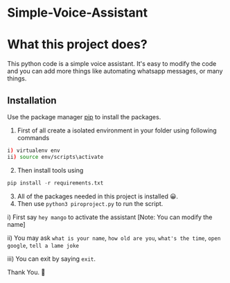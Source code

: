 # Simple-Voice-Assistant

# What this project does?
This python code is a simple voice assistant. It's easy to modify the code and you can add more things like automating whatsapp messages, or many things.

## Installation

Use the package manager [pip](https://pip.pypa.io/en/stable/) to install the packages.

1. First of all create a isolated environment in your folder using following commands

```bash
i) virtualenv env
ii) source env/scripts\activate

```

2. Then install tools using  

 ```python
 pip install -r requirements.txt
```

3. All of the packages needed in this project is installed 😀.
4. Then use `python3 piroproject.py` to run the script.

i) First say `hey mango` to activate the assistant [Note: You can modify the name]

ii) You may ask `what is your name`, `how old are you`, `what's the time`, `open google`, `tell a lame joke`

iii) You can exit by saying `exit`.




Thank You. 🙏

